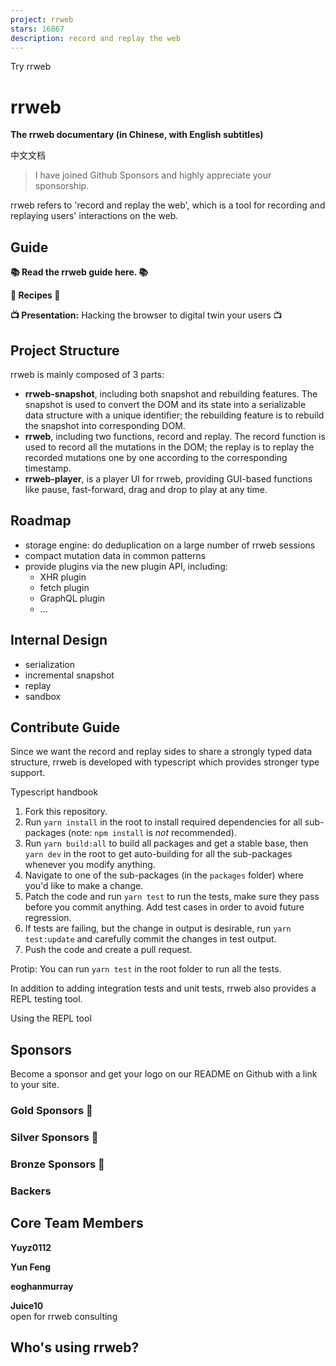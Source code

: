 ```yaml
---
project: rrweb
stars: 16867
description: record and replay the web
---
```


Try rrweb

rrweb
=====

**The rrweb documentary (in Chinese, with English subtitles)**

中文文档

> I have joined Github Sponsors and highly appreciate your sponsorship.

rrweb refers to 'record and replay the web', which is a tool for recording and replaying users' interactions on the web.

Guide
-----

**📚 Read the rrweb guide here. 📚**

**🍳 Recipes 🍳**

**📺 Presentation:** Hacking the browser to digital twin your users 📺

Project Structure
-----------------

rrweb is mainly composed of 3 parts:

-   **rrweb-snapshot**, including both snapshot and rebuilding features. The snapshot is used to convert the DOM and its state into a serializable data structure with a unique identifier; the rebuilding feature is to rebuild the snapshot into corresponding DOM.
-   **rrweb**, including two functions, record and replay. The record function is used to record all the mutations in the DOM; the replay is to replay the recorded mutations one by one according to the corresponding timestamp.
-   **rrweb-player**, is a player UI for rrweb, providing GUI-based functions like pause, fast-forward, drag and drop to play at any time.

Roadmap
-------

-   storage engine: do deduplication on a large number of rrweb sessions
-   compact mutation data in common patterns
-   provide plugins via the new plugin API, including:
    -   XHR plugin
    -   fetch plugin
    -   GraphQL plugin
    -   ...

Internal Design
---------------

-   serialization
-   incremental snapshot
-   replay
-   sandbox

Contribute Guide
----------------

Since we want the record and replay sides to share a strongly typed data structure, rrweb is developed with typescript which provides stronger type support.

Typescript handbook

1.  Fork this repository.
2.  Run `yarn install` in the root to install required dependencies for all sub-packages (note: `npm install` is _not_ recommended).
3.  Run `yarn build:all` to build all packages and get a stable base, then `yarn dev` in the root to get auto-building for all the sub-packages whenever you modify anything.
4.  Navigate to one of the sub-packages (in the `packages` folder) where you'd like to make a change.
5.  Patch the code and run `yarn test` to run the tests, make sure they pass before you commit anything. Add test cases in order to avoid future regression.
6.  If tests are failing, but the change in output is desirable, run `yarn test:update` and carefully commit the changes in test output.
7.  Push the code and create a pull request.

Protip: You can run `yarn test` in the root folder to run all the tests.

In addition to adding integration tests and unit tests, rrweb also provides a REPL testing tool.

Using the REPL tool

Sponsors
--------

Become a sponsor and get your logo on our README on Github with a link to your site.

### Gold Sponsors 🥇

### Silver Sponsors 🥈

### Bronze Sponsors 🥉

### Backers

Core Team Members
-----------------

  
**Yuyz0112**  
  

  
**Yun Feng**  
  

  
**eoghanmurray**  
  

  
**Juice10**  
open for rrweb consulting

Who's using rrweb?
------------------
